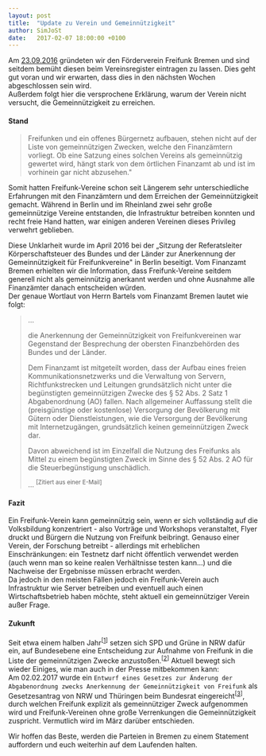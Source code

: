 ```yaml
---
layout: post
title:  "Update zu Verein und Gemeinnützigkeit"
author: SimJoSt
date:   2017-02-07 18:00:00 +0100
---
```

Am [23.09.2016](/blog/2016/09/23/heute-vereinsgr%C3%BCndungstreffen.html) gründeten wir den Förderverein Freifunk Bremen und sind seitdem bemüht diesen beim Vereinsregister eintragen zu lassen. Dies geht gut voran und wir erwarten, dass dies in den nächsten Wochen abgeschlossen sein wird.  
Außerdem folgt hier die versprochene Erklärung, warum der Verein nicht versucht, die Gemeinnützigkeit zu erreichen.

#### Stand
> Freifunken und ein offenes Bürgernetz aufbauen, stehen nicht auf der Liste von gemeinnützigen Zwecken, welche den Finanzämtern vorliegt. Ob eine Satzung eines solchen Vereins als gemeinnützig gewertet wird, hängt stark von dem örtlichen Finanzamt ab und ist im vorhinein gar nicht abzusehen."

Somit hatten Freifunk-Vereine schon seit Längerem sehr unterschiedliche Erfahrungen mit den Finanzämtern und dem Erreichen der Gemeinnützigkeit gemacht. Während in Berlin und im Rheinland zwei sehr große gemeinnützige Vereine entstanden, die Infrastruktur betreiben konnten und recht freie Hand hatten, war einigen anderen Vereinen dieses Privileg verwehrt geblieben.

Diese Unklarheit wurde im April 2016 bei der „Sitzung der Referatsleiter Körperschaftsteuer des Bundes und der Länder zur Anerkennung der Gemeinnützigkeit für Freifunkvereine" in Berlin beseitigt. Vom Finanzamt Bremen erhielten wir die Information, dass Freifunk-Vereine seitdem generell nicht als gemeinnützig anerkannt werden und ohne Ausnahme alle Finanzämter danach entscheiden würden.  
Der genaue Wortlaut von Herrn Bartels vom Finanzamt Bremen lautet wie folgt:

> …
>
> die Anerkennung der Gemeinnützigkeit von Freifunkvereinen war Gegenstand der Besprechung der obersten Finanzbehörden des Bundes und der Länder.
>
> Dem Finanzamt ist mitgeteilt worden, dass der Aufbau eines freien Kommunikationsnetzwerks und die Verwaltung von Servern, Richtfunkstrecken und Leitungen grundsätzlich nicht unter die begünstigten gemeinnützigen Zwecke des § 52 Abs. 2 Satz 1 Abgabenordnung (AO) fallen. Nach allgemeiner Auffassung stellt die (preisgünstige oder kostenlose) Versorgung der Bevölkerung mit Gütern oder Dienstleistungen, wie die Versorgung der Bevölkerung mit Internetzugängen, grundsätzlich keinen gemeinnützigen Zweck dar.
>
> Davon abweichend ist im Einzelfall die Nutzung des Freifunks als Mittel zu einem begünstigten Zweck im Sinne des § 52 Abs. 2 AO für die Steuerbegünstigung unschädlich.
>
> … <sup>[Zitiert aus einer E-Mail]</sup>

#### Fazit
Ein Freifunk-Verein kann gemeinnützig sein, wenn er sich vollständig auf die Volksbildung konzentriert - also Vorträge und Workshops veranstaltet, Flyer druckt und Bürgern die Nutzung von Freifunk beibringt. Genauso einer Verein, der Forschung betreibt - allerdings mit erheblichen Einschränkungen: ein Testnetz darf nicht öffentlich verwendet werden (auch wenn man so keine realen Verhältnisse testen kann...) und die Nachweise der Ergebnisse müssen erbracht werden.  
Da jedoch in den meisten Fällen jedoch ein Freifunk-Verein auch Infrastruktur wie Server betreiben und eventuell auch einen Wirtschaftsbetrieb haben möchte, steht aktuell ein gemeinnütziger Verein außer Frage.

#### Zukunft
Seit etwa einem halben Jahr<sup>[[1]]</sup> setzen sich SPD und Grüne in NRW dafür ein, auf Bundesebene eine Entscheidung zur Aufnahme von Freifunk in die Liste der gemeinnützigen Zwecke anzustoßen.<sup>[[2]]</sup> Aktuell bewegt sich wieder Einiges, wie man auch in der Presse mitbekommen kann:  
Am 02.02.2017 wurde ein `Entwurf eines Gesetzes zur Änderung der Abgabenordnung zwecks Anerkennung der Gemeinnützigkeit von Freifunk` als Gesetzesantrag von NRW und Thüringen beim Bundesrat eingereicht<sup>[[3]]</sup>, durch welchen Freifunk explizit als gemeinnütziger Zweck aufgenommen wird und Freifunk-Vereinen ohne große Verrenkungen die Gemeinnützigkeit zuspricht. Vermutlich wird im März darüber entschieden.

Wir hoffen das Beste, werden die Parteien in Bremen zu einem Statement auffordern und euch weiterhin auf dem Laufenden halten.

[1]: https://www.landtag.nrw.de/portal/WWW/dokumentenarchiv/Dokument/MMD16-12855.pdf
[2]: https://www.land.nrw/de/pressemitteilung/nordrhein-westfalen-setzt-sich-fuer-die-gemeinnuetzigkeit-von-freifunk-initiativen
[3]: https://www.bundesrat.de/SharedDocs/drucksachen/2017/0101-0200/107-17.pdf
